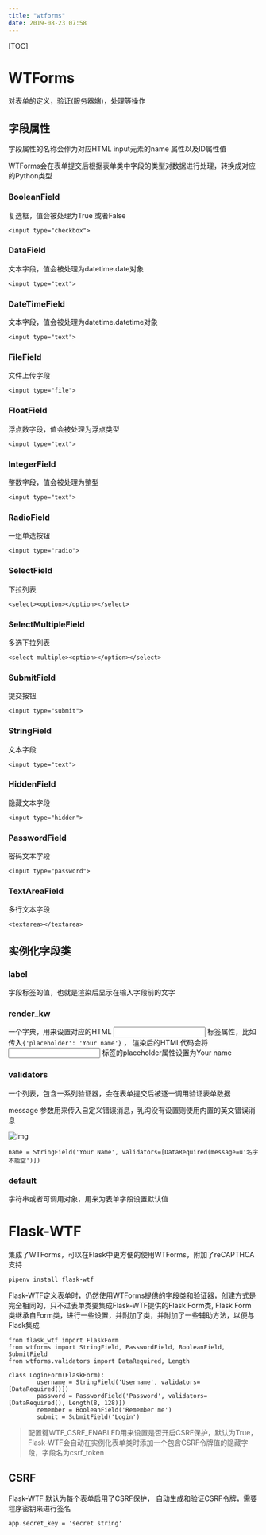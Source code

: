 ```yaml
---
title: "wtforms"
date: 2019-08-23 07:58
---
```

[TOC]



# WTForms

对表单的定义，验证(服务器端)，处理等操作



## 字段属性

字段属性的名称会作为对应HTML input元素的name 属性以及ID属性值



WTForms会在表单提交后根据表单类中字段的类型对数据进行处理，转换成对应的Python类型



### BooleanField

复选框，值会被处理为True 或者False

```
<input type="checkbox">
```



### DataField

文本字段，值会被处理为datetime.date对象

```
<input type="text">
```



### DateTimeField

文本字段，值会被处理为datetime.datetime对象

```
<input type="text">
```



### FileField

文件上传字段

```
<input type="file">
```





### FloatField

浮点数字段，值会被处理为浮点类型

```
<input type="text">
```



### IntegerField

整数字段，值会被处理为整型

```
<input type="text">
```



### RadioField

一组单选按钮

```
<input type="radio">
```





### SelectField

下拉列表

```
<select><option></option></select>
```





### SelectMultipleField

多选下拉列表

```
<select multiple><option></option></select>
```





### SubmitField

提交按钮

```
<input type="submit">
```





### StringField

文本字段

```
<input type="text">
```





### HiddenField

隐藏文本字段

```
<input type="hidden">
```





### PasswordField

密码文本字段

```
<input type="password">
```





### TextAreaField

多行文本字段

```
<textarea></textarea>
```





## 实例化字段类



### label

字段标签<label>的值，也就是渲染后显示在输入字段前的文字



### render_kw

一个字典，用来设置对应的HTML <input> 标签属性，比如传入`{'placeholder': 'Your name'}` ， 渲染后的HTML代码会将<input> 标签的placeholder属性设置为Your name



### validators

一个列表，包含一系列验证器，会在表单提交后被逐一调用验证表单数据

message 参数用来传入自定义错误消息，乳沟没有设置则使用内置的英文错误消息

![img](https://snipboard.io/KXSlk5.jpg)



```
name = StringField('Your Name', validators=[DataRequired(message=u'名字不能空')])
```







### default

字符串或者可调用对象，用来为表单字段设置默认值







# Flask-WTF

集成了WTForms，可以在Flask中更方便的使用WTForms，附加了reCAPTHCA 支持

```
pipenv install flask-wtf
```



Flask-WTF定义表单时，仍然使用WTForms提供的字段类和验证器，创建方式是完全相同的，只不过表单类要集成Flask-WTF提供的Flask Form类, Flask Form 类继承自Form类，进行一些设置，并附加了类，并附加了一些辅助方法，以便与Flask集成

```
from flask_wtf import FlaskForm
from wtforms import StringField, PasswordField, BooleanField, SubmitField
from wtforms.validators import DataRequired, Length

class LoginForm(FlaskForm):
		username = StringField('Username', validators=[DataRequired()])
		password = PasswordField('Password', validators=[DataRequired(), Length(8, 128)])
		remember = BooleanField('Remember me')
		submit = SubmitField('Login')
```

> 配置键WTF_CSRF_ENABLED用来设置是否开启CSRF保护，默认为True，Flask-WTF会自动在实例化表单类时添加一个包含CSRF令牌值的隐藏字段，字段名为csrf_token







## CSRF

Flask-WTF 默认为每个表单启用了CSRF保护， 自动生成和验证CSRF令牌，需要程序密钥来进行签名

```
app.secret_key = 'secret string'
```













